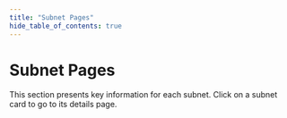 ```yaml
---
title: "Subnet Pages"
hide_table_of_contents: true
---
```


# Subnet Pages

This section presents key information for each subnet. Click on a subnet card to go to its details page. 

<Cards>
    <CardSmall 
    title='Subnet 0'
    link='/subnet-pages/subnet-0'
    body='root subnet' />
</Cards>

<Cards>
    <CardSmall 
    title='Subnet 1'
    link='/subnet-pages/subnet-1'
    body='text prompting' />
    <CardSmall
    title='Subnet 2'
    link='/subnet-pages/subnet-2'
    body='machine translation' />
    <CardSmall
    title='Subnet 3'
    link='/subnet-pages/subnet-3'
    body='data scraping' />
    <CardSmall
    title='Subnet 4'
    link='/subnet-pages/subnet-4'
    body='Targon' />
</Cards>

<Cards>
    <CardSmall 
    title='Subnet 5'
    link='/subnet-pages/subnet-5'
    body='image subnet' />
    <CardSmall
    title='Subnet 6'
    link='/subnet-pages/subnet-6'
    body='Nous Finetuning' />
    <CardSmall
    title='Subnet 7'
    link='/subnet-pages/subnet-7'
    body='storage subnet' />
    <CardSmall
    title='Subnet 8'
    link='/subnet-pages/subnet-8'
    body='prediction subnet' />
</Cards>

<Cards>
    <CardSmall 
    title='Subnet 9'
    link='/subnet-pages/subnet-9'
    body='pretraining' />
    <CardSmall
    title='Subnet 10'
    link='/subnet-pages/subnet-10'
    body='Map reduce' />
    <CardSmall
    title='Subnet 11'
    link='/subnet-pages/subnet-11'
    body='transcription' />
    <CardSmall
    title='Subnet 12'
    link='/subnet-pages/subnet-12'
    body='Unknown' />
</Cards>

<Cards>
    <CardSmall 
    title='Subnet 13'
    link='/subnet-pages/subnet-13'
    body='data universe' />
    <CardSmall
    title='Subnet 14'
    link='/subnet-pages/subnet-14'
    body='llm defender' />
    <CardSmall
    title='Subnet 15'
    link='/subnet-pages/subnet-15'
    body='blockchain insights' />
    <CardSmall
    title='Subnet 16'
    link='/subnet-pages/subnet-16'
    body='audio subnet' />
</Cards>

<Cards>
    <CardSmall 
    title='Subnet 17'
    link='/subnet-pages/subnet-17'
    body='flavia model inference' />
    <CardSmall
    title='Subnet 18'
    link='/subnet-pages/subnet-18'
    body='cortex.t' />
    <CardSmall
    title='Subnet 19'
    link='/subnet-pages/subnet-19'
    body='vision' />
    <CardSmall
    title='Subnet 20'
    link='/subnet-pages/subnet-20'
    body='bitagent' />
</Cards>

<Cards>
    <CardSmall 
    title='Subnet 21'
    link='/subnet-pages/subnet-21'
    body='filetao' />
    <CardSmall
    title='Subnet 22'
    link='/subnet-pages/subnet-22'
    body='smart-scrape' />
    <CardSmall
    title='Subnet 23'
    link='/subnet-pages/subnet-23'
    body='NicheImage' />
    <CardSmall
    title='Subnet 24'
    link='/subnet-pages/subnet-24'
    body='bitaids.ai' />
</Cards>

<Cards>
    <CardSmall 
    title='Subnet 25'
    link='/subnet-pages/subnet-25'
    body='distributed training' />
    <CardSmall
    title='Subnet 26'
    link='/subnet-pages/subnet-26'
    body='ImageAlchemy' />
    <CardSmall
    title='Subnet 27'
    link='/subnet-pages/subnet-27'
    body='compute subnet' />
    <CardSmall
    title='Subnet 28'
    link='/subnet-pages/subnet-28'
    body='zktensor subnet' />
</Cards>

<Cards>
    <CardSmall 
    title='Subnet 29'
    link='/subnet-pages/subnet-29'
    body='3D Asset Creation' />
    <CardSmall
    title='Subnet 30'
    link='/subnet-pages/subnet-30'
    body='Unknown' />
    <CardSmall
    title='Subnet 31'
    link='/subnet-pages/subnet-31'
    body='healthcare' />
    <CardSmall
    title='Subnet 32'
    link='/subnet-pages/subnet-32'
    body='Roleplay' />
</Cards>